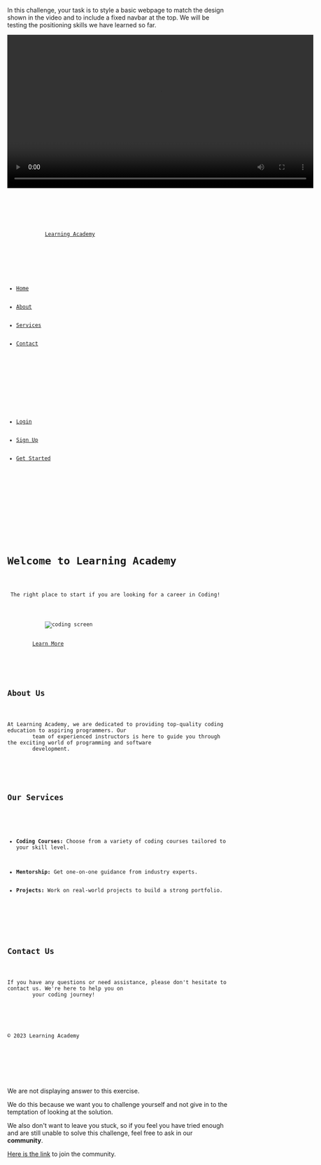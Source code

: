 In this challenge, your task is to style a basic webpage to match the design shown in the video and to include a fixed navbar at the top. We will be testing the positioning skills we have learned so far.

<video width="700" controls>
  <source src="https://ik.imagekit.io/d9mvewbju/Course/BigbinaryAcademy/Navbar%20Challenge%20video_CjBTtHDPs.mp4" type="video/mp4">
</video>

<codeblock language="css" type="lesson">
<code>
<panel language="html" >
<div class="header">
    <div class="navbar">
        <div class="logo">
            <a href="#">Learning Academy</a>
        </div>
        <div class="menu">
            <ul>
                <li><a href="#">Home</a></li>
                <li><a href="#">About</a></li>
                <li><a href="#">Services</a></li>
                <li><a href="#">Contact</a></li>
            </ul>
        </div>
        <div class="actions">
            <ul>
                <li><a href="#">Login</a></li>
                <li><a href="#">Sign Up</a></li>
                <li><a href="#" class="cta-button">Get Started</a></li>
            </ul>
        </div>
    </div>
</div>
<div class="hero">
    <div class="hero-content">
        <h1>Welcome to Learning Academy</h1>
        <p> The right place to start if you are looking for a career in Coding!</p>
        <div class="hero-image-container">
            <img class="hero-image" src="https://images.unsplash.com/photo-1555066931-4365d14bab8c?q=80&w=2940&auto=format&fit=crop&ixlib=rb-4.0.3&ixid=M3wxMjA3fDB8MHxwaG90by1wYWdlfHx8fGVufDB8fHx8fA%3D%3D" alt="coding screen">
        </div>
        <a href="#" class="cta-button">Learn More</a>
    </div>
</div>
<section class="about">
    <h2>About Us</h2>
    <p>At Learning Academy, we are dedicated to providing top-quality coding education to aspiring programmers. Our
        team of experienced instructors is here to guide you through the exciting world of programming and software
        development.</p>
</section>
<section class="services">
    <h2>Our Services</h2>
    <ul>
        <li><strong>Coding Courses:</strong> Choose from a variety of coding courses tailored to your skill level.
        </li>
        <li><strong>Mentorship:</strong> Get one-on-one guidance from industry experts.</li>
        <li><strong>Projects:</strong> Work on real-world projects to build a strong portfolio.</li>
    </ul>
</section>
<section class="contact">
    <h2>Contact Us</h2>
    <p>If you have any questions or need assistance, please don't hesitate to contact us. We're here to help you on
        your coding journey!</p>
</section>
<footer>
    <p>&copy; 2023 Learning Academy</p>
</footer>

</panel>
<panel language="css">
</panel>
</code>
</codeblock>

We are not displaying answer to this exercise.

We do this because we want you to challenge yourself
and
not give in to the temptation of looking at the solution.

We also don't want to leave you stuck, so if you feel
you have tried enough and are still unable to solve
this challenge, feel free to ask in our **community**.

[Here is the link](https://join.slack.com/t/bigbinaryacademy/shared_invite/zt-2kj86untg-wCGh2GPBA2I3iWZk4ke~tg) to join the community.